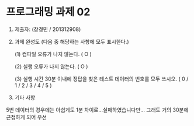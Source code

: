 # 프로그래밍 과제 02

1. 제출자:   (장경민 / 201312908)

2. 과제 완성도 (다음 중 해당하는 사항에 모두 표시한다.)

	(1) 컴파일 오류가 나지 않는다. ( O )
    
	(2) 실행 오류가 나지 않는다. ( O )
    
	(3) 실행 시간 30분 이내에 정답을 찾은 테스트 데이터의 번호를 모두 쓰시오. ( 0 / 1 / 2 / 3 / 4 / 5 )
    
3. 기타 사항 

5번 데이터의 경우에는 아쉽게도 1분 차이로...실패하였습니다만...
그래도 거의 30분에 근접하게 되어 우선 
